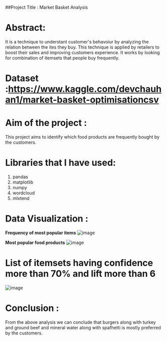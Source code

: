 ##Project Title : Market Basket Analysis

# Abstract:
It is a technique to understant customer's behavoiur by analyzing the relation between the ites they buy. This technique is applied by retailers to boost their sales and improving customers experience. It works by looking for combination of itemsets that people buy frequently.
 
# Dataset  :https://www.kaggle.com/devchauhan1/market-basket-optimisationcsv
 
# Aim of the project :
This project aims to identify which food products are frequently bought by the customers.

# Libraries that I have used:
1. pandas
2. matplotlib
3. numpy
4. wordcloud
5. mlxtend

# Data Visualization :

**Frequency of most popular items**
![image](https://user-images.githubusercontent.com/46518960/143446062-10eb5e6e-3a93-4750-8b14-984006d14780.png)

**Most popular food products**
![image](https://user-images.githubusercontent.com/46518960/143446150-1cf62e27-569a-4e10-98b9-c88dba98c87c.png)

# List of itemsets having confidence more than 70% and lift more than 6
![image](https://user-images.githubusercontent.com/46518960/143447318-543a063a-08b3-4d05-847f-90e3083693f5.png)


# Conclusion :
From the above analysis we can conclude that burgers along with turkey and ground beef and mineral water along with spafhetti is mostly preferred by the customers.
